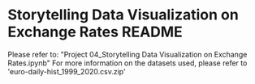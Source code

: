 # Storytelling Data Visualization on Exchange Rates README

Please refer to: "Project 04_Storytelling Data Visualization on Exchange Rates.ipynb"
For more information on the datasets used, please refer to 'euro-daily-hist_1999_2020.csv.zip' 